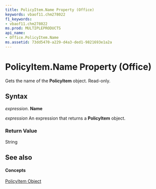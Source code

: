 ```yaml
---
title: PolicyItem.Name Property (Office)
keywords: vbaof11.chm278022
f1_keywords:
- vbaof11.chm278022
ms.prod: MULTIPLEPRODUCTS
api_name:
- Office.PolicyItem.Name
ms.assetid: 73dd5470-a229-d4a3-ded1-9821693e1a2a
---
```



# PolicyItem.Name Property (Office)

Gets the name of the  **PolicyItem** object. Read-only.


## Syntax

 _expression_. **Name**

 _expression_ An expression that returns a **PolicyItem** object.


### Return Value

String


## See also


#### Concepts


[PolicyItem Object](policyitem-object-office.md)

